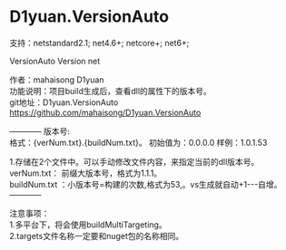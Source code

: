 # D1yuan.VersionAuto
支持：netstandard2.1; net4.6+; netcore+; net6+;

VersionAuto  Version net

作者：mahaisong D1yuan  
功能说明：项目build生成后，查看dll的属性下的版本号。  
git地址：D1yuan.VersionAuto  https://github.com/mahaisong/D1yuan.VersionAuto  


————
版本号:  
格式：{verNum.txt}.{buildNum.txt}。     初始值为：0.0.0.0     样例：1.0.1.53  

1.存储在2个文件中。可以手动修改文件内容，来指定当前的dll版本号。  
verNum.txt： 前缀大版本号，格式为1.1.1。  
buildNum.txt ：小版本号=构建的次数,格式为53,。vs生成就自动+1---自增。  
————    

注意事项：   
1.多平台下，将会使用buildMultiTargeting。  
2.targets文件名称一定要和nuget包的名称相同。
